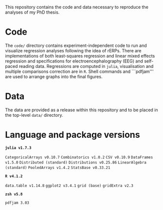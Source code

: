 This repository contains the code and data necessary to reproduce the analyses of my PhD thesis.

# Code

The ```code/``` directory contains experiment-independent code to run and visualize regression analyses following the idea of rERPs. There are implementations of both least-squares regression and linear mixed effects regression and specifications for electroencephalography (EEG) and self-paced reading data.
Regressions are computed in ```julia```, visualisation and multiple comparisons correction are in ```R```.  Shell commands and ```pdfjam''' are used to arrange graphs into the final figures.

# Data

The data are provided as a release within this repository and to be placed in the top-level ```data/``` directory.

# Language and package versions

**```julia v1.7.3```**

```CategoricalArrays v0.10.7```
```Combinatorics v1.0.2```
```CSV v0.10.9```
```DataFrames v1.5.0```
```Distributed (standard)```
```Distributions v0.25.86```
```LinearAlgebra (standard)```
```PooledArrays v1.4.2```
```StatsBase v0.33.21```

**```R v4.1.2```**

```data.table v1.14.8```
```ggplot2 v3.4.1```
```grid (base)```
```gridExtra v2.3```

**```zsh v5.8```**

```pdfjam 3.03```
